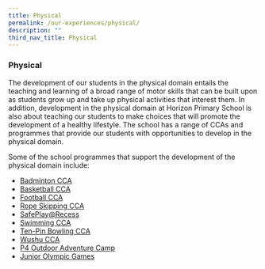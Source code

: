 ```yaml
---
title: Physical
permalink: /our-experiences/physical/
description: ""
third_nav_title: Physical
---
```

### **Physical**
The development of our students in the physical domain entails the teaching and learning of a broad range of motor skills that can be built upon as students grow up and take up physical activities that interest them. In addition, development in the physical domain at Horizon Primary School is also about teaching our students to make choices that will promote the development of a healthy lifestyle. The school has a range of CCAs and programmes that provide our students with opportunities to develop in the physical domain.

Some of the school programmes that support the development of the physical domain include:

* [Badminton CCA](https://staging.d21co4ykjghpsi.amplifyapp.com/our-experiences/physical/badminton/)
* [Basketball CCA](https://staging.d21co4ykjghpsi.amplifyapp.com/our-experiences/physical/basketball/)
* [Football CCA](https://staging.d21co4ykjghpsi.amplifyapp.com/our-experiences/physical/football/)
* [Rope Skipping CCA](https://staging.d21co4ykjghpsi.amplifyapp.com/our-experiences/physical/rope-skipping/)
* [SafePlay@Recess](https://staging.d21co4ykjghpsi.amplifyapp.com/our-experiences/physical/safeplay-at-recess/)
* [Swimming CCA](https://staging.d21co4ykjghpsi.amplifyapp.com/our-experiences/physical/swimming/)
* [Ten-Pin Bowling CCA](https://staging.d21co4ykjghpsi.amplifyapp.com/our-experiences/physical/ten-pin-bowling/)
* [Wushu CCA](https://staging.d21co4ykjghpsi.amplifyapp.com/our-experiences/physical/wushu/)
* [P4 Outdoor Adventure Camp](https://staging.d21co4ykjghpsi.amplifyapp.com/our-experiences/physical/p4-outdoor-adventure-camp/)
* [Junior Olympic Games](https://staging.d21co4ykjghpsi.amplifyapp.com/our-experiences/physical/junior-olympic-games/)